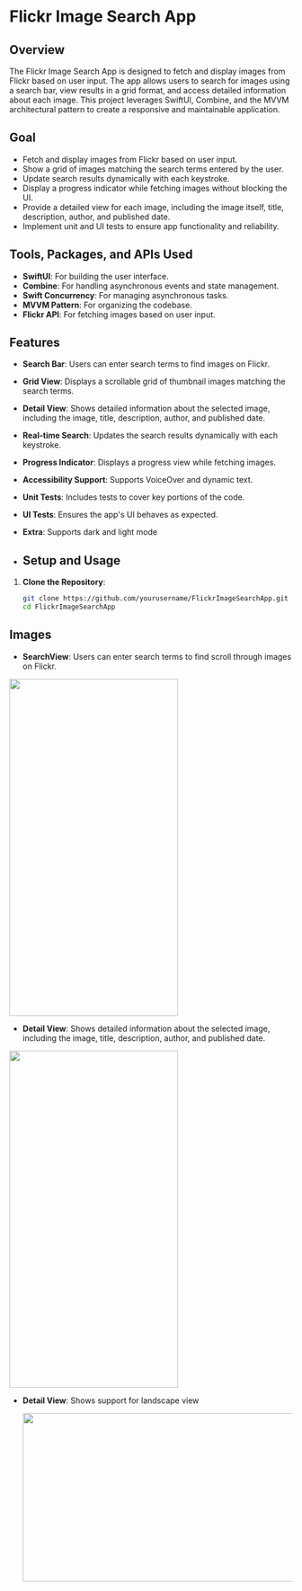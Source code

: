 # Flickr Image Search App

## Overview

The Flickr Image Search App is designed to fetch and display images from Flickr based on user input. The app allows users to search for images using a search bar, view results in a grid format, and access detailed information about each image. This project leverages SwiftUI, Combine, and the MVVM architectural pattern to create a responsive and maintainable application.

## Goal
- Fetch and display images from Flickr based on user input.
- Show a grid of images matching the search terms entered by the user.
- Update search results dynamically with each keystroke.
- Display a progress indicator while fetching images without blocking the UI.
- Provide a detailed view for each image, including the image itself, title, description, author, and published date.
- Implement unit and UI tests to ensure app functionality and reliability.

## Tools, Packages, and APIs Used

- **SwiftUI**: For building the user interface.
- **Combine**: For handling asynchronous events and state management.
- **Swift Concurrency**: For managing asynchronous tasks.
- **MVVM Pattern**: For organizing the codebase.
- **Flickr API**: For fetching images based on user input.

## Features

- **Search Bar**: Users can enter search terms to find images on Flickr.
- **Grid View**: Displays a scrollable grid of thumbnail images matching the search terms.
- **Detail View**: Shows detailed information about the selected image, including the image, title, description, author, and published date.
- **Real-time Search**: Updates the search results dynamically with each keystroke.
- **Progress Indicator**: Displays a progress view while fetching images.
- **Accessibility Support**: Supports VoiceOver and dynamic text.
- **Unit Tests**: Includes tests to cover key portions of the code.
- **UI Tests**: Ensures the app's UI behaves as expected.
- **Extra**: Supports dark and light mode

- ## Setup and Usage

1. **Clone the Repository**:
   ```bash
   git clone https://github.com/yourusername/FlickrImageSearchApp.git
   cd FlickrImageSearchApp

## Images

- **SearchView**: Users can enter search terms to find scroll through images on Flickr.
  
<img src="https://github.com/michael-edlin/Flickr-App/assets/80922342/13e9612b-7288-42c5-9aac-67a77a413fce" width="300" height="600" />

- **Detail View**: Shows detailed information about the selected image, including the image, title, description, author, and published date.
  
<img src="https://github.com/michael-edlin/Flickr-App/assets/80922342/cca729fc-ed29-4898-999f-5646f56c32f6" width="300" height="600" />


- **Detail View**: Shows support for landscape view

  <img src="https://github.com/michael-edlin/Flickr-App/assets/80922342/2055d112-2572-48ff-95bd-54870312b83b" width="600" height="300" />
```

